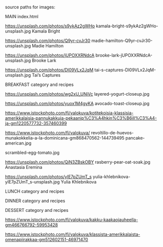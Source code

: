 source paths for images:

MAIN index.html

https://unsplash.com/photos/s9ykAz2gWHo kamala-bright-s9ykAz2gWHo-unsplash.jpg Kamala Bright

https://unsplash.com/photos/Q9yr-cvJr30 madie-hamilton-Q9yr-cvJr30-unsplash.jpg Madie Hamilton

https://unsplash.com/photos/jUPOXXRNdcA brooke-lark-jUPOXXRNdcA-unsplash.jpg Brooke Lark

https://unsplash.com/photos/Dl09VLx2JqM tai-s-captures-Dl09VLx2JqM-unsplash.jpg Tai’s Captures

BREAKFAST category and recipes

https://unsplash.com/photos/wg2xU_UNiVc layered-yogurt-closeup.jpg

https://unsplash.com/photos/yuox1M4gyKA avocado-toast-closeup.jpg

https://www.istockphoto.com/fi/valokuva/kotitekoisia-klassisia-amerikkalaisia-pannukakkuja-pekaanip%C3%A4hkin%C3%B6ill%C3%A4-ja-gm1220577732-357460399

https://www.istockphoto.com/fi/valokuva/
revoltillo-de-huevos-munakokkelia-a-la-dominicana-gm868470562-144739495 pancake-american.jpg

scrambled-egg-tomato.jpg

https://unsplash.com/photos/QiN3ZBskOBY rasberry-pear-oat-soak.jpg Anastasia Eremina

https://unsplash.com/photos/yIE7pZUmT_s yulia-khlebnikova-yIE7pZUmT_s-unsplash.jpg Yulia Khlebnikova

LUNCH category and recipes

DINNER category and recipes

DESSERT category and recipes

https://www.istockphoto.com/fi/valokuva/kakku-kaakaojauheella-gm466766792-59953428

https://www.istockphoto.com/fi/valokuva/klassista-amerikkalaista-omenapiirakkaa-gm512602151-46971470
